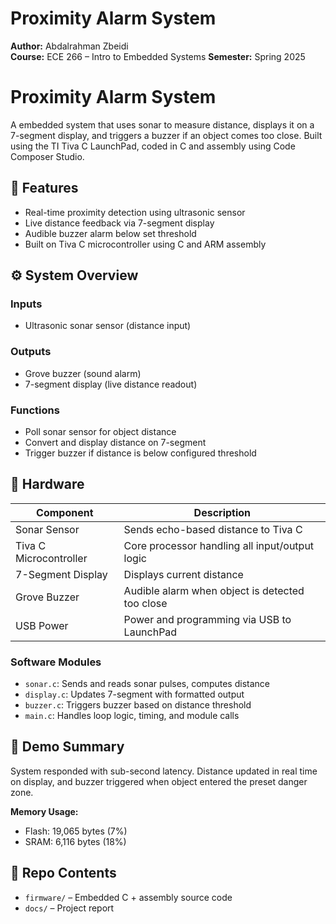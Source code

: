 # Proximity Alarm System  
**Author:** Abdalrahman Zbeidi  
**Course:** ECE 266 – Intro to Embedded Systems 
**Semester:** Spring 2025  

# Proximity Alarm System

A embedded system that uses sonar to measure distance, displays it on a 7-segment display, and triggers a buzzer if an object comes too close. Built using the TI Tiva C LaunchPad, coded in C and assembly using Code Composer Studio.

## 🔧 Features

- Real-time proximity detection using ultrasonic sensor
- Live distance feedback via 7-segment display
- Audible buzzer alarm below set threshold
- Built on Tiva C microcontroller using C and ARM assembly

## ⚙️ System Overview

### Inputs
- Ultrasonic sonar sensor (distance input)

### Outputs
- Grove buzzer (sound alarm)
- 7-segment display (live distance readout)

### Functions
- Poll sonar sensor for object distance
- Convert and display distance on 7-segment
- Trigger buzzer if distance is below configured threshold


## 🧱 Hardware

| Component            | Description                                          |
|----------------------|------------------------------------------------------|
| Sonar Sensor         | Sends echo-based distance to Tiva C                  |
| Tiva C Microcontroller | Core processor handling all input/output logic     |
| 7-Segment Display    | Displays current distance                            |
| Grove Buzzer         | Audible alarm when object is detected too close      |
| USB Power            | Power and programming via USB to LaunchPad           |

### Software Modules

- `sonar.c`: Sends and reads sonar pulses, computes distance
- `display.c`: Updates 7-segment with formatted output
- `buzzer.c`: Triggers buzzer based on distance threshold
- `main.c`: Handles loop logic, timing, and module calls

## 🧪 Demo Summary

System responded with sub-second latency. Distance updated in real time on display, and buzzer triggered when object entered the preset danger zone.

**Memory Usage:**
- Flash: 19,065 bytes (7%)
- SRAM: 6,116 bytes (18%)

## 📁 Repo Contents

- `firmware/` – Embedded C + assembly source code
- `docs/` – Project report


